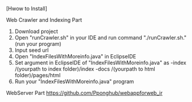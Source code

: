 [Hwow to Install]

Web Crawler and Indexing Part
1. Download project
2. Open "runCrawler.sh" in your IDE and run command "./runCrawler.sh." (run your program)
3. Input seed url
4. Open "IndexFilesWithMoreinfo.java" in EclipseIDE
5. Set argument in EclipseIDE of "IndexFilesWithMoreinfo.java" as
    -index /(yourpath to index folder)/index
    -docs  /(yourpath to html folder)/pages/html
6. Run your "IndexFilesWithMoreinfo.java" program


WebServer Part
https://github.com/Pponghub/webappforweb_ir